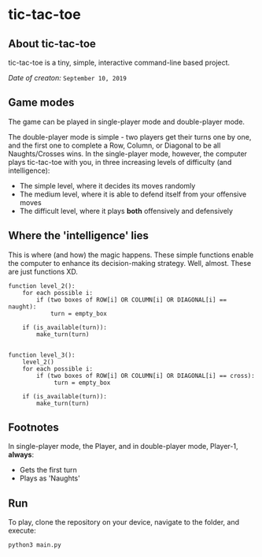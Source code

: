 # tic-tac-toe

## About tic-tac-toe

tic-tac-toe is a tiny, simple, interactive command-line based project.

*Date of creaton:* `September 10, 2019`

## Game modes

The game can be played in single-player mode and double-player mode.

The double-player mode is simple - two players get their turns one by one, and the first one to complete a Row, Column, or Diagonal to be all Naughts/Crosses wins. In the single-player mode, however, the computer plays tic-tac-toe with you, in three increasing levels of difficulty (and intelligence):
- The simple level, where it decides its moves randomly
- The medium level, where it is able to defend itself from your offensive moves
- The difficult level, where it plays **both** offensively and defensively

## Where the 'intelligence' lies

This is where (and how) the magic happens. These simple functions enable the computer to enhance its decision-making strategy. Well, almost. These are just functions XD.

```
function level_2():
    for each possible i:
        if (two boxes of ROW[i] OR COLUMN[i] OR DIAGONAL[i] == naught):
            turn = empty_box
            
    if (is_available(turn)):
        make_turn(turn)


function level_3():
    level_2()
    for each possible i:
        if (two boxes of ROW[i] OR COLUMN[i] OR DIAGONAL[i] == cross):
             turn = empty_box
    
    if (is_available(turn)):
        make_turn(turn)
```

## Footnotes

In single-player mode, the Player, and in double-player mode, Player-1, **always**:
- Gets the first turn
- Plays as 'Naughts'

## Run

To play, clone the repository on your device, navigate to the folder, and execute:

```
python3 main.py
```
